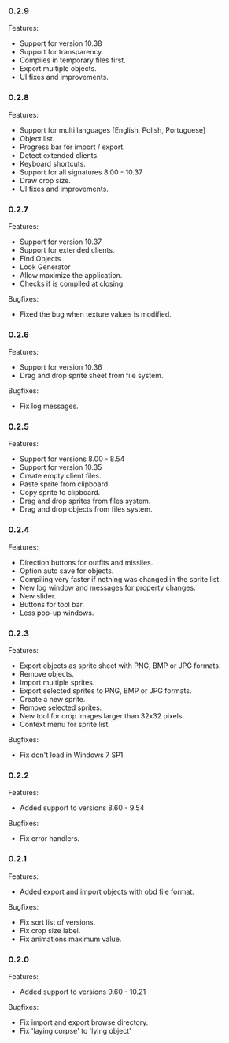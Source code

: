 ### 0.2.9

Features:

* Support for version 10.38
* Support for transparency.
* Compiles in temporary files first.
* Export multiple objects.
* UI fixes and improvements.

### 0.2.8

Features:

* Support for multi languages [English, Polish, Portuguese]
* Object list.
* Progress bar for import / export.
* Detect extended clients.
* Keyboard shortcuts.
* Support for all signatures 8.00 - 10.37
* Draw crop size.
* UI fixes and improvements.

### 0.2.7

Features:

* Support for version 10.37
* Support for extended clients.
* Find Objects
* Look Generator
* Allow maximize the application.
* Checks if is compiled at closing.

Bugfixes:

* Fixed the bug when texture values is modified.

### 0.2.6

Features:

* Support for version 10.36
* Drag and drop sprite sheet from file system.

Bugfixes:

* Fix log messages.

### 0.2.5

Features:

* Support for versions 8.00 - 8.54
* Support for version 10.35
* Create empty client files.
* Paste sprite from clipboard.
* Copy sprite to clipboard.
* Drag and drop sprites from files system.
* Drag and drop objects from files system.

### 0.2.4

Features:

* Direction buttons for outfits and missiles.
* Option auto save for objects.
* Compiling very faster if nothing was changed in the sprite list.
* New log window and messages for property changes.
* New slider.
* Buttons for tool bar.
* Less pop-up windows.

### 0.2.3

Features:

* Export objects as sprite sheet with PNG, BMP or JPG formats.
* Remove objects.
* Import multiple sprites.
* Export selected sprites to PNG, BMP or JPG formats.
* Create a new sprite.
* Remove selected sprites.
* New tool for crop images larger than 32x32 pixels.
* Context menu for sprite list.

Bugfixes:

* Fix don't load in Windows 7 SP1.

### 0.2.2

Features:

* Added support to versions 8.60 - 9.54

Bugfixes:

* Fix error handlers.

### 0.2.1

Features:

* Added export and import objects with obd file format.

Bugfixes:

* Fix sort list of versions.
* Fix crop size label.
* Fix animations maximum value.

### 0.2.0

Features:

* Added support to versions 9.60 - 10.21

Bugfixes:

* Fix import and export browse directory.
* Fix 'laying corpse' to 'lying object'